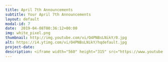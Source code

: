```yaml
---
title: April 7th Announcements
subtitle: Your April 7th Announcements
layout: default
modal-id: 7 
date:  2019-04-08T00:36:12+00:00
img: white_pixel.png
thumbnail: http://img.youtube.com/vi/O4PNBsLNikY/0.jpg
alt: https://i4.ytimg.com/vi/O4PNBsLNikY/hqdefault.jpg
project-date: 
description: <iframe width="560" height="315" src="https://www.youtube.com/embed/O4PNBsLNikY" frameborder="0" allowfullscreen></iframe> 
---
```

